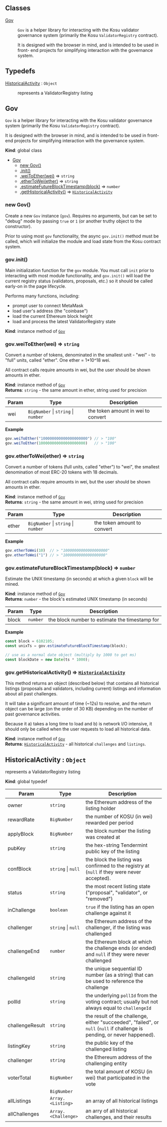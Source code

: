 ## Classes

<dl>
<dt><a href="#Gov">Gov</a></dt>
<dd><p><code>Gov</code> is a helper library for interacting with the Kosu validator governance
system (primarily the Kosu <code>ValidatorRegistry</code> contract).</p>
<p>It is designed with the browser in mind, and is intended to be used in front-
end projects for simplifying interaction with the governance system.</p>
</dd>
</dl>

## Typedefs

<dl>
<dt><a href="#HistoricalActivity">HistoricalActivity</a> : <code>Object</code></dt>
<dd><p>represents a ValidatorRegistry listing</p>
</dd>
</dl>

<a name="Gov"></a>

## Gov
`Gov` is a helper library for interacting with the Kosu validator governance
system (primarily the Kosu `ValidatorRegistry` contract).

It is designed with the browser in mind, and is intended to be used in front-
end projects for simplifying interaction with the governance system.

**Kind**: global class  

* [Gov](#Gov)
    * [new Gov()](#new_Gov_new)
    * [.init()](#Gov+init)
    * [.weiToEther(wei)](#Gov+weiToEther) ⇒ <code>string</code>
    * [.etherToWei(ether)](#Gov+etherToWei) ⇒ <code>string</code>
    * [.estimateFutureBlockTimestamp(block)](#Gov+estimateFutureBlockTimestamp) ⇒ <code>number</code>
    * [.getHistoricalActivity()](#Gov+getHistoricalActivity) ⇒ [<code>HistoricalActivity</code>](#HistoricalActivity)

<a name="new_Gov_new"></a>

### new Gov()
Create a new `Gov` instance (`gov`). Requires no arguments, but can be
set to "debug" mode by passing `true` or `1` (or another truthy object to
the constructor).

Prior to using most `gov` functionality, the async `gov.init()` method
must be called, which will initialize the module and load state from
the Kosu contract system.

<a name="Gov+init"></a>

### gov.init()
Main initialization function for the `gov` module. You must call `init`
prior to interacting with most module functionality, and `gov.init()` will
load the current registry status (validators, proposals, etc.) so it should
be called early-on in the page lifecycle.

Performs many functions, including:
- prompt user to connect MetaMask
- load user's address (the "coinbase")
- load the current Ethereum block height
- load and process the latest ValidatorRegistry state

**Kind**: instance method of [<code>Gov</code>](#Gov)  
<a name="Gov+weiToEther"></a>

### gov.weiToEther(wei) ⇒ <code>string</code>
Convert a number of tokens, denominated in the smallest unit - "wei" - to
"full" units, called "ether". One ether = 1*10^18 wei.

All contract calls require amounts in wei, but the user should be shown
amounts in ether.

**Kind**: instance method of [<code>Gov</code>](#Gov)  
**Returns**: <code>string</code> - the same amount in ether, string used for precision  

| Param | Type | Description |
| --- | --- | --- |
| wei | <code>BigNumber</code> \| <code>string</code> \| <code>number</code> | the token amount in wei to convert |

**Example**  
```javascript
gov.weiToEther("100000000000000000000") // > "100"
gov.weiToEther(100000000000000000000)   // > "100"
```
<a name="Gov+etherToWei"></a>

### gov.etherToWei(ether) ⇒ <code>string</code>
Convert a number of tokens (full units, called "ether") to "wei", the
smallest denomination of most ERC-20 tokens with 18 decimals.

All contract calls require amounts in wei, but the user should be shown
amounts in ether.

**Kind**: instance method of [<code>Gov</code>](#Gov)  
**Returns**: <code>string</code> - the same amount in wei, string used for precision  

| Param | Type | Description |
| --- | --- | --- |
| ether | <code>BigNumber</code> \| <code>string</code> \| <code>number</code> | the token amount to convert |

**Example**  
```javascript
gov.etherToWei(10)  // > "10000000000000000000"
gov.etherToWei("1") // > "1000000000000000000"
```
<a name="Gov+estimateFutureBlockTimestamp"></a>

### gov.estimateFutureBlockTimestamp(block) ⇒ <code>number</code>
Estimate the UNIX timestamp (in seconds) at which a given `block` will be
mined.

**Kind**: instance method of [<code>Gov</code>](#Gov)  
**Returns**: <code>number</code> - the block's estimated UNIX timestamp (in seconds)  

| Param | Type | Description |
| --- | --- | --- |
| block | <code>number</code> | the block number to estimate the timestamp for |

**Example**  
```javascript
const block = 6102105;
const unixTs = gov.estimateFutureBlockTimestamp(block);

// use as a normal date object (multiply by 1000 to get ms)
const blockDate = new Date(ts * 1000);
```
<a name="Gov+getHistoricalActivity"></a>

### gov.getHistoricalActivity() ⇒ [<code>HistoricalActivity</code>](#HistoricalActivity)
This method returns an object (described below) that contains all 
historical listings (proposals and validators, including current) listings
and information about all past challenges.

It will take a significant amount of time (~12s) to resolve, and the
return object can be large (on the order of 30 KB) depending on the number
of past governance activities.

Because it a) takes a long time to load and b) is network I/O intensive,
it should only be called when the user requests to load all historical
data.

**Kind**: instance method of [<code>Gov</code>](#Gov)  
**Returns**: [<code>HistoricalActivity</code>](#HistoricalActivity) - all historical `challenges` and `listings`.  
<a name="HistoricalActivity"></a>

## HistoricalActivity : <code>Object</code>
represents a ValidatorRegistry listing

**Kind**: global typedef  

| Param | Type | Description |
| --- | --- | --- |
| owner | <code>string</code> | the Ethereum address of the listing holder |
| rewardRate | <code>BigNumber</code> | the number of KOSU (in wei) rewarded per period |
| applyBlock | <code>BigNumber</code> | the block number the listing was created at |
| pubKey | <code>string</code> | the hex-string Tendermint public key of the listing |
| confBlock | <code>string</code> \| <code>null</code> | the block the listing was confirmed to the registry at (`null` if they were never accepted). |
| status | <code>string</code> | the most recent listing state ("proposal", "validator", or "removed") |
| inChallenge | <code>boolean</code> | `true` if the listing has an open challenge against it |
| challenger | <code>string</code> \| <code>null</code> | the Ethereum address of the challenger, if the listing was challenged |
| challengeEnd | <code>number</code> | the Ethereum block at which the challenge ends (or ended) and `null` if they were never challenged |
| challengeId | <code>string</code> | the unique sequential ID number (as a string) that can be used to reference the challenge |
| pollId | <code>string</code> | the underlying `pollId` from the voting contract; usually but not always equal to `challengeId` |
| challengeResult | <code>string</code> | the result of the challenge, either "succeeded", "failed", or `null` (`null` if challenge is pending, or never happened). |
| listingKey | <code>string</code> | the public key of the challenged listing |
| challenger | <code>string</code> | the Ethereum address of the challenging entity |
| voterTotal | <code>BigNumber</code> | the total amount of KOSU (in wei) that participated in the vote |
|  | <code>BigNumber</code> |  |
| allListings | <code>Array.&lt;Listing&gt;</code> | an array of all historical listings |
| allChallenges | <code>Array.&lt;Challenge&gt;</code> | an arry of all historical challenges, and their results |

